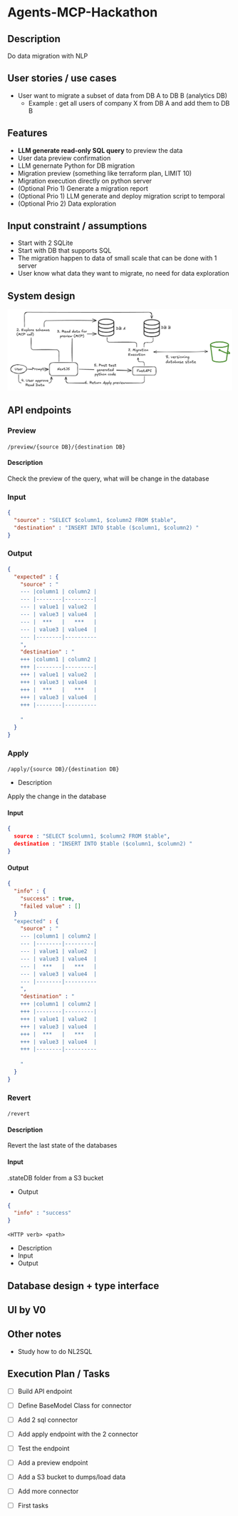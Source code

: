 # Agents-MCP-Hackathon

## Description

Do data migration with NLP

## User stories / use cases

+ User want to migrate a subset of data from DB A to DB B (analytics DB)
  + Example : get all users of company X from DB A and add them to DB B

## Features

+ **LLM generate read-only SQL query** to preview the data
+ User data preview confirmation
+ LLM genernate Python for DB migration
+ Migration preview (something like terraform plan, LIMIT 10)
+ Migration execution directly on python server
+ (Optional Prio 1) Generate a migration report
+ (Optional Prio 1) LLM generate and deploy migration script to temporal
+ (Optional Prio 2) Data exploration

## Input constraint / assumptions

+ Start with 2 SQLite
+ Start with DB that supports SQL
+ The migration happen to data of small scale that can be done with 1 server
+ User know what data they want to migrate, no need for data exploration

## System design

![1st architecture](/documentation/architecture.png)

## API endpoints

### Preview
`/preview/{source DB}/{destination DB}`
####  Description
Check the preview of the query, what will be change in the database

### Input

```json
{
  "source" : "SELECT $column1, $column2 FROM $table",
  "destination" : "INSERT INTO $table ($column1, $column2) "
}
```
### Output
```json
{
  "expected" : {
    "source" : "
    --- |column1 | column2 | 
    --- |--------|---------|
    --- | value1 | value2  |
    --- | value3 | value4  |
    --- |  ***   |   ***   |
    --- | value3 | value4  |
    --- |--------|----------
    ",
    "destination" : "
    +++ |column1 | column2 | 
    +++ |--------|---------|
    +++ | value1 | value2  |
    +++ | value3 | value4  |
    +++ |  ***   |   ***   |
    +++ | value3 | value4  |
    +++ |--------|----------
    
    "
  }
}
```

### Apply
`/apply/{source DB}/{destination DB}`
+ Description

Apply the change in the database

#### Input
```json
{
  source : "SELECT $column1, $column2 FROM $table",
  destination : "INSERT INTO $table ($column1, $column2) "
}
```
#### Output
```json
{
  "info" : {
    "success" : true,
    "failed value" : []
  }
  "expected" : {
    "source" : "
    --- |column1 | column2 | 
    --- |--------|---------|
    --- | value1 | value2  |
    --- | value3 | value4  |
    --- |  ***   |   ***   |
    --- | value3 | value4  |
    --- |--------|----------
    ",
    "destination" : "
    +++ |column1 | column2 | 
    +++ |--------|---------|
    +++ | value1 | value2  |
    +++ | value3 | value4  |
    +++ |  ***   |   ***   |
    +++ | value3 | value4  |
    +++ |--------|----------
    
    "
  }
}
```

### Revert
`/revert`

#### Description

Revert the last state of the databases
#### Input
.stateDB folder from a S3 bucket

+ Output
```json
{
  "info" : "success"
}
```

`<HTTP verb> <path>`

+ Description
+ Input
+ Output

## Database design + type interface

## UI by V0

## Other notes

+ Study how to do NL2SQL

## Execution Plan / Tasks

+ [ ] Build API endpoint
+ [ ] Define BaseModel Class for connector
+ [ ] Add 2 sql connector
+ [ ] Add apply endpoint with the 2 connector 
+ [ ] Test the endpoint
+ [ ] Add a preview endpoint
+ [ ] Add a S3 bucket to dumps/load data
+ [ ] Add more connector
+ [ ] First tasks

